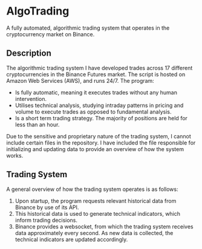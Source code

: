 # AlgoTrading
A fully automated, algorithmic trading system that operates in the cryptocurrency market on Binance.

## Description
The algorithmic trading system I have developed trades across 17 different cryptocurrencies in the Binance Futures market. The script is hosted on Amazon Web Services (AWS), and runs 24/7.
The program:
- Is fully automatic, meaning it executes trades without any human intervention.
- Utilises technical analysis, studying intraday patterns in pricing and volume to execute trades as opposed to fundamental analysis.
- Is a short term trading strategy. The majority of positions are held for less than an hour.

Due to the sensitive and proprietary nature of the trading system, I cannot include certain files in the repository. I have included the file responsible for initializing and updating data to provide an overview of how the system works.

## Trading System
A general overview of how the trading system operates is as follows:
1. Upon startup, the program requests relevant historical data from Binance by use of its API.
2. This historical data is used to generate technical indicators, which inform trading decisions.
3. Binance provides a websocket, from which the trading system receives data approximately every second. As new data is collected, the technical indicators are updated accordingly.
